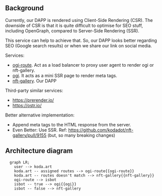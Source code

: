 ## Background

Currently, our DAPP is rendered using Client-Side Rendering (CSR). The downside of CSR is that it is quite difficult to optimise for SEO stuff, including OpenGraph, compared to Server-Side Rendering (SSR).

This service can help to achieve that. So, our DAPP looks better regarding SEO (Google search results) or when we share our link on social media.

Services:

- [ogi-route](https://github.com/kodadot/workers/tree/main/services/ogi-route). Act as a load balancer to proxy user agent to render ogi or nft-gallery.
- [ogi](https://github.com/kodadot/workers/tree/main/ogi). It acts as a mini SSR page to render meta tags.
- [nft-gallery](https://github.com/kodadot/nft-gallery). Our DAPP

Third-party similar services:

- https://prerender.io/
- https://ostr.io/

Better alternative implementation:

- Append meta tags to the HTML response from the server.
- Even Better: Use SSR. Ref: https://github.com/kodadot/nft-gallery/pull/9155 (but, so many breaking changes)

## Architecture diagram

```mermaid
  graph LR;
	user --> koda.art
	koda.art -- assigned routes --> ogi-route{{ogi-route}}
	koda.art -- routes doesn't match --> nft-gallery{{nft-gallery}}
	ogi-route --> isbot
	isbot -- true --> ogi{{ogi}}
	isbot -- false --> nft-gallery
```
